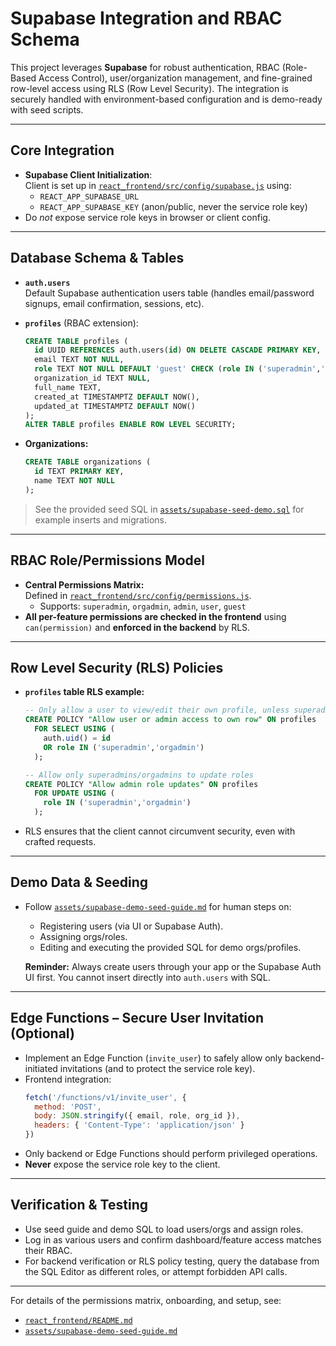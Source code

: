 # Supabase Integration and RBAC Schema

This project leverages **Supabase** for robust authentication, RBAC (Role-Based Access Control), user/organization management, and fine-grained row-level access using RLS (Row Level Security). The integration is securely handled with environment-based configuration and is demo-ready with seed scripts.

---

## Core Integration

- **Supabase Client Initialization**:  
  Client is set up in [`react_frontend/src/config/supabase.js`](../react_frontend/src/config/supabase.js) using:
  - `REACT_APP_SUPABASE_URL`
  - `REACT_APP_SUPABASE_KEY` (anon/public, never the service role key)
- Do _not_ expose service role keys in browser or client config.

---

## Database Schema & Tables

- **`auth.users`**  
  Default Supabase authentication users table (handles email/password signups, email confirmation, sessions, etc).

- **`profiles`** (RBAC extension):  
  ```sql
  CREATE TABLE profiles (
    id UUID REFERENCES auth.users(id) ON DELETE CASCADE PRIMARY KEY,
    email TEXT NOT NULL,
    role TEXT NOT NULL DEFAULT 'guest' CHECK (role IN ('superadmin','orgadmin','admin','user','guest')),
    organization_id TEXT NULL,
    full_name TEXT,
    created_at TIMESTAMPTZ DEFAULT NOW(),
    updated_at TIMESTAMPTZ DEFAULT NOW()
  );
  ALTER TABLE profiles ENABLE ROW LEVEL SECURITY;
  ```
- **Organizations:**
  ```sql
  CREATE TABLE organizations (
    id TEXT PRIMARY KEY,
    name TEXT NOT NULL
  );
  ```

> See the provided seed SQL in [`assets/supabase-seed-demo.sql`](./supabase-seed-demo.sql) for example inserts and migrations.

---

## RBAC Role/Permissions Model

- **Central Permissions Matrix:**  
  Defined in [`react_frontend/src/config/permissions.js`](../react_frontend/src/config/permissions.js).
  - Supports: `superadmin`, `orgadmin`, `admin`, `user`, `guest`
- **All per-feature permissions are checked in the frontend** using `can(permission)` and **enforced in the backend** by RLS.

---

## Row Level Security (RLS) Policies

- **`profiles` table RLS example:**
  ```sql
  -- Only allow a user to view/edit their own profile, unless superadmin/orgadmin
  CREATE POLICY "Allow user or admin access to own row" ON profiles
    FOR SELECT USING (
      auth.uid() = id
      OR role IN ('superadmin','orgadmin')
    );

  -- Allow only superadmins/orgadmins to update roles
  CREATE POLICY "Allow admin role updates" ON profiles
    FOR UPDATE USING (
      role IN ('superadmin','orgadmin')
    );
  ```
- RLS ensures that the client cannot circumvent security, even with crafted requests.

---

## Demo Data & Seeding

- Follow [`assets/supabase-demo-seed-guide.md`](./supabase-demo-seed-guide.md) for human steps on:
  - Registering users (via UI or Supabase Auth).
  - Assigning orgs/roles.
  - Editing and executing the provided SQL for demo orgs/profiles.

  **Reminder:** Always create users through your app or the Supabase Auth UI first. You cannot insert directly into `auth.users` with SQL.

---

## Edge Functions – Secure User Invitation (Optional)

- Implement an Edge Function (`invite_user`) to safely allow only backend-initiated invitations (and to protect the service role key).
- Frontend integration:
  ```js
  fetch('/functions/v1/invite_user', {
    method: 'POST',
    body: JSON.stringify({ email, role, org_id }),
    headers: { 'Content-Type': 'application/json' }
  })
  ```
- Only backend or Edge Functions should perform privileged operations.
- **Never** expose the service role key to the client.

---

## Verification & Testing

- Use seed guide and demo SQL to load users/orgs and assign roles.
- Log in as various users and confirm dashboard/feature access matches their RBAC.
- For backend verification or RLS policy testing, query the database from the SQL Editor as different roles, or attempt forbidden API calls.

---

For details of the permissions matrix, onboarding, and setup, see:
- [`react_frontend/README.md`](../react_frontend/README.md)
- [`assets/supabase-demo-seed-guide.md`](./supabase-demo-seed-guide.md)

